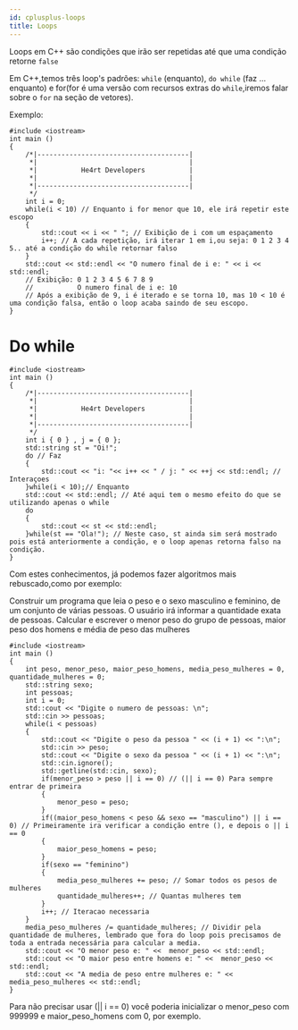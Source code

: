 ```yaml
---
id: cplusplus-loops
title: Loops
---
```


Loops em C++ são condições que irão ser repetidas até que uma condição retorne `false`

Em C++,temos três loop's padrões: `while` (enquanto), `do while` (faz ... enquanto) e for(for é uma versão com recursos extras do `while`,iremos falar sobre o `for` na seção de vetores).

Exemplo:

```cpp{0}
#include <iostream>
int main ()
{
    /*|--------------------------------------|
     *|                                      |
     *|           He4rt Developers           |
     *|                                      |
     *|--------------------------------------|
     */
    int i = 0;
    while(i < 10) // Enquanto i for menor que 10, ele irá repetir este escopo
    {
        std::cout << i << " "; // Exibição de i com um espaçamento
        i++; // A cada repetição, irá iterar 1 em i,ou seja: 0 1 2 3 4 5.. até a condição do while retornar falso
    }
    std::cout << std::endl << "O numero final de i e: " << i << std::endl;
    // Exibição: 0 1 2 3 4 5 6 7 8 9
    //           O numero final de i e: 10
    // Após a exibição de 9, i é iterado e se torna 10, mas 10 < 10 é uma condição falsa, então o loop acaba saindo de seu escopo.
}
```

# Do while

```cpp{0}
#include <iostream>
int main ()
{
    /*|--------------------------------------|
     *|                                      |
     *|           He4rt Developers           |
     *|                                      |
     *|--------------------------------------|
     */
    int i { 0 } , j = { 0 };
    std::string st = "Oi!";
    do // Faz
    {
        std::cout << "i: "<< i++ << " / j: " << ++j << std::endl; // Interaçoes
    }while(i < 10);// Enquanto
    std::cout << std::endl; // Até aqui tem o mesmo efeito do que se utilizando apenas o while
    do
    {
        std::cout << st << std::endl;
    }while(st == "Ola!"); // Neste caso, st ainda sim será mostrado pois está anteriormente a condição, e o loop apenas retorna falso na condição.
}
```

Com estes conhecimentos, já podemos fazer algoritmos mais rebuscado,como por exemplo:

Construir um programa que leia o peso e o sexo masculino e feminino, de um conjunto de várias pessoas. O usuário irá informar a quantidade exata de pessoas. Calcular e escrever o menor peso do grupo de pessoas, maior peso dos homens e média de peso das mulheres

```cpp{0}
#include <iostream>
int main ()
{
    int peso, menor_peso, maior_peso_homens, media_peso_mulheres = 0, quantidade_mulheres = 0;
    std::string sexo;
    int pessoas;
    int i = 0;
    std::cout << "Digite o numero de pessoas: \n";
    std::cin >> pessoas;
    while(i < pessoas)
    {
        std::cout << "Digite o peso da pessoa " << (i + 1) << ":\n";
        std::cin >> peso;
        std::cout << "Digite o sexo da pessoa " << (i + 1) << ":\n";
        std::cin.ignore();
        std::getline(std::cin, sexo);
        if(menor_peso > peso || i == 0) // (|| i == 0) Para sempre entrar de primeira
        {
            menor_peso = peso;
        }
        if((maior_peso_homens < peso && sexo == "masculino") || i == 0) // Primeiramente ira verificar a condição entre (), e depois o || i == 0
        {
            maior_peso_homens = peso;
        }
        if(sexo == "feminino")
        {
            media_peso_mulheres += peso; // Somar todos os pesos de mulheres
            quantidade_mulheres++; // Quantas mulheres tem
        }
        i++; // Iteracao necessaria
    }
    media_peso_mulheres /= quantidade_mulheres; // Dividir pela quantidade de mulheres, lembrado que fora do loop pois precisamos de toda a entrada necessária para calcular a media.
    std::cout << "O menor peso e: " <<  menor_peso << std::endl;
    std::cout << "O maior peso entre homens e: " <<  menor_peso << std::endl;
    std::cout << "A media de peso entre mulheres e: " <<  media_peso_mulheres << std::endl;
}
```

Para não precisar usar (|| i == 0) você poderia inicializar o menor_peso com 999999 e maior_peso_homens com 0, por exemplo.
